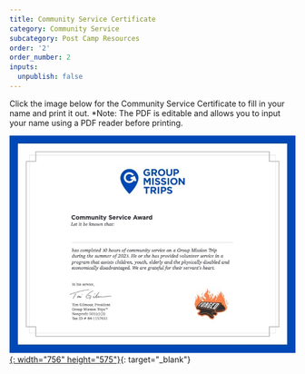 ```yaml
---
title: Community Service Certificate
category: Community Service
subcategory: Post Camp Resources
order: '2'
order_number: 2
inputs:
  unpublish: false
---
```

Click the image below for the Community Service Certificate to fill in your name and print it out. \*Note: The PDF is editable and allows you to input your name using a PDF reader before printing.

​​​​​[![](/uploads/community-service-award-2023.jpg){: width="756" height="575"}](https://groupcares-my.sharepoint.com/:b:/g/personal/admin_groupcares_org/EVpsXmt4GDFMl_Jt_ffcxscBq48xERV_Y_kw8zzqJ7gKPg?e=BP20SM){: target="_blank"}